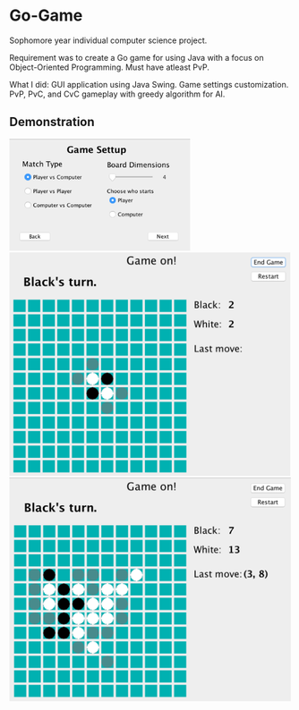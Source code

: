 # Go-Game
Sophomore year individual computer science project.

Requirement was to create a Go game for using Java with a focus on Object-Oriented Programming. Must have atleast PvP.

What I did:
GUI application using Java Swing.
Game settings customization.  
PvP, PvC, and CvC gameplay with greedy algorithm for AI.

## Demonstration
<img src="https://github.com/jtbales/Go-Game/blob/master/Images/Game-Setup.png" alt="" align="" height="200" />
<img src="https://github.com/jtbales/Go-Game/blob/master/Images/Game-Start.png" alt="" align="" height="400" />
<img src="https://github.com/jtbales/Go-Game/blob/master/Images/Game-Mid.png" alt="" align="" height="400" />
